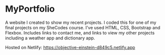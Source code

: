 # MyPortfolio
A website I created to show my recent projects. I coded this for one of my final projects on my SheCodes course. 
I've used HTML, CSS, Bootstrap and Flexbox. Includes links to contact me, and links to view my other projects including a weather app and dictionary app. 

Hosted on Netlify: https://objective-einstein-d849c5.netlify.app
